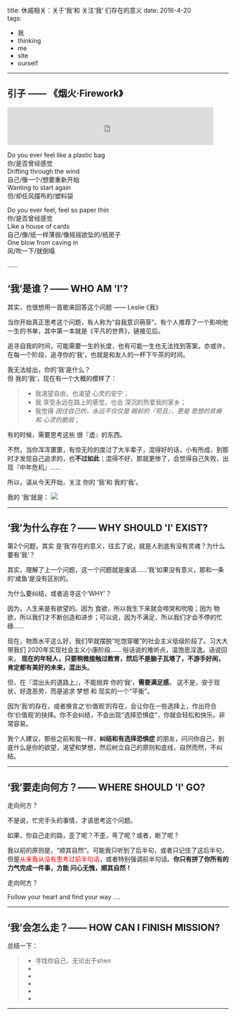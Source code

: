 title: 休戚相关：关于‘我’和 关注‘我’ 们存在的意义
date: 2016-4-20  
tags:  
 - 我
 - thinking
 - me
 - site
 - ourself
----

## 引子 —— 《烟火·Firework》

<iframe frameborder="no" border="0" marginwidth="0" marginheight="0" width=469 height=86 src="http://music.163.com/outchain/player?type=2&id=2871217&auto=1&height=66"></iframe>

Do you ever feel like a plastic bag  
你/是否曾经感觉  
Drifting through the wind  
自己/像一个/想要重新开始  
Wanting to start again  
但/却任风摆布的/塑料袋  

Do you ever feel, feel so paper thin  
你/是否曾经感觉  
Like a house of cards  
自己/像/纸一样薄弱/像摇摇欲坠的/纸房子  
One blow from caving in  
风/吹一下/就倒塌  

……


## ‘我’是谁？—— WHO AM 'I'?

其实，也很想用一首歌来回答这个问题 —— Leslie·《我》    

当你开始真正思考这个问题，有人称为“自我意识萌芽”。有个人推荐了一个影响他一生的书单，其中第一本就是《平凡的世界》，链接见后。  

追寻自我的时间，可能需要一生的长度，也有可能一生也无法找到答案。亦或许，在每一个阶段，追寻你的‘我’，也就是和友人的一杯下午茶的时间。

我无法给出，你的‘我’是什么？  
但 我的‘我’，现在有一个大概的模样了：
>- 我渴望自由，也渴望 心灵的安宁；
>- 我 享受永远在路上的感觉，也会 深沉的热爱我的家乡；
>- 我觉得 *困住自己的，永远不仅仅是 眼前的『苟且』，更是 思想的贫瘠 和 心灵的脆弱*；

有的时候，需要思考这些 很『虚』的东西。  

不然，当你浑浑噩噩，有惊无险的度过了大半辈子，混得好的话，小有所成，到那时才发现自己追求的，也**不过如此**；混得不好，那就更惨了，会觉得自己失败，出现『中年危机』……  

所以，请从今天开始，关注 你的 ‘我’和 我的‘我’。

我的 ‘我’就是：
![](http://7xsyqy.com2.z0.glb.clouddn.com/QR-FR4NK-PUBLIC_woman.jpg)

----

## ‘我’为什么存在？—— WHY SHOULD 'I' EXIST?


第2个问题，其实 是‘我’存在的意义，往玄了说，就是人到底有没有灵魂？为什么要有‘我’？  

其实，理解了上一个问题，这一个问题就是废话……‘我’如果没有意义，那和一条的‘咸鱼’是没有区别的。  

为什么要纠结，或者追寻这个‘WHY’？  

因为，人生来是有欲望的。因为 食欲，所以我生下来就会啼哭和吮吸；因为 物欲，所以我们才不断创造和进步；可以说，因为不满足，所以我们才会不停的忙碌……

现在，物质水平这么好，我们早就摆脱“吃饱穿暖”的社会主义低级阶段了。习大大带我们 2020年实现社会主义小康阶段…… 俗话说的难听点，温饱思淫逸。话说回来， **现在的年轻人，只要稍微接触过教育，然后不是脑子瓦塔了，不游手好闲，肯定都有美好的未来，混出头**。  

但，在『混出头的道路上』，不能抛弃 你的‘我’，**需要满足感**。  这不是，安于现状，好逸恶劳，而是追求 梦想 和 现实的一个“平衡”。

因为‘我’的存在，或者换言之‘价值观’的存在，会让你在一些选择上，作出符合你‘价值观’的抉择。你不会纠结，不会出现“选择恐惧症”，你就会轻松和快乐。非常容易。

我个人建议，那些之前和我一样，**纠结和有选择恐惧症** 的朋友，问问你自己，到底什么是你的欲望，渴望和梦想，然后树立自己的原则和底线，自然而然，不纠结。

----

## ‘我’要走向何方？—— WHERE SHOULD 'I' GO?

走向何方？  

不是说，忙完手头的事情，才该思考这个问题。  

如果，你自己走的路，歪了呢？不歪，弯了呢？或者，断了呢？  

我以前的原则是，“顺其自然”。可能我只听到了后半句，或者只记住了这后半句，但是<font color="red">从来我从没有思考过前半句话</font>，或者特别强调前半句话。**你只有拼了你所有的力气完成一件事，方能 问心无愧，顺其自然！** 

走向何方？

Follow your heart and find your way ....

----

## ‘我’会怎么走？—— HOW CAN I FINISH MISSION?  

总结一下：

>- 寻找你自己，无论出于shen
>- 
>- 
>- 
>- 
>- 

----





